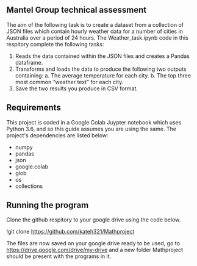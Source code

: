 ## Mantel Group technical assessment


The aim of the following task is to create a dataset from a collection of JSON files which contain hourly weather data for a number of cities in Australia over a period of 24 hours. The Weather_task.ipynb code in this respitory complete the following tasks:

1. Reads the data contained within the JSON files and creates a Pandas dataframe.
2. Transforms and loads the data to produce the following two outputs containing:
a. The average temperature for each city.
b. The top three most common “weather text” for each city.
3. Save the two results you produce in CSV format.

## Requirements

This project is coded in a Google Colab Juypter notebook which uses Python 3.6, and so this guide assumes you are using the same. The project's dependencies are listed below:
* numpy
* pandas
* json
* google.colab
* glob
* os
* collections

## Running the program

Clone the github respitory to your google drive using the code below.

!git clone https://github.com/kateh321/Mathproject

The files are now saved on your google drive ready to be used, go to https://drive.google.com/drive/my-drive and a new folder Mathproject should be present with the programs in it.

